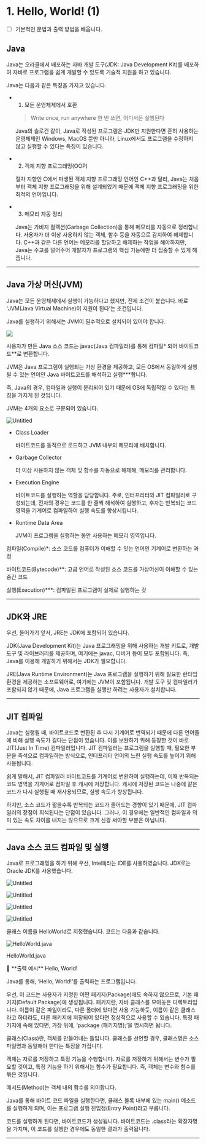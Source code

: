 # 1. Hello, World! (1)

- [ ]  기본적인 문법과 출력 방법을 배웁니다.

## Java

Java는 오라클에서 배포하는 자바 개발 도구(JDK: Java Development Kit)를 배포하여 자바로 프로그램을 쉽게 개발할 수 있도록 기술적 지원을 하고 있습니다. 

Java는 다음과 같은 특징을 가지고 있습니다.

- 1. 모든 운영체제에서 호환
    
    > Write once, run anywhere
    한 번 쓰면, 어디서든 실행된다
    > 
    
    Java의 슬로건 같이, Java로 작성된 프로그램은 JDK만 지원한다면 흔히 사용하는 운영체제인 Windows, MacOS 뿐만 아니라, Linux에서도 프로그램을 수정하지 않고 실행할 수 있다는 특징이 있습니다. 
    
- 2. 객체 지향 프로그래밍(OOP)
    
    절차 지향인 C에서 파생된 객체 지향 프로그래밍 언어인 C++과 달리, Java는 처음부터 객체 지향 프로그래밍을 위해 설계되었기 때문에 객체 지향 프로그래밍을 위한 최적의 언어입니다.
    
- 3. 메모리 자동 정리
    
    Java는 가비지 컬렉션(Garbage Collection)을 통해 메모리를 자동으로 정리합니다. 사용자가 더 이상 사용하지 않는 객체, 함수 등을 자동으로 감지하여 해제합니다. C++과 같은 다른 언어는 메모리를 할당하고 해제하는 작업을 해야하지만, Java는 수고를 덜어주어 개발자가 프로그램의 핵심 기능에만 더 집중할 수 있게 해줍니다.
    

---

## Java 가상 머신(JVM)

Java는 모든 운영체제에서 실행이 가능하다고 했지만, 전제 조건이 붙습니다. 바로 ‘JVM(Java Virtual Machine)이 지원이 된다’는 조건입니다.

Java를 실행하기 위해서는 JVM이 필수적으로 설치되어 있어야 합니다.

![](week1/Untitled.png)

사용자가 만든 Java 소스 코드는 javac(Java 컴파일러)를 통해 컴파일* 되어 바이트코드**로 변환합니다.

JVM은 Java 프로그램이 실행되는 가상 환경을 제공하고, 모든 OS에서 동일하게 실행될 수 있는 언어인 Java 바이트코드를 해석하고 실행***합니다.

즉, Java의 경우, 컴파일과 실행이 분리되어 있기 때문에 OS에 독립적일 수 있다는 특징을 가지게 된 것입니다.

JVM는 4개의 요소로 구분되어 있습니다.

![Untitled](1%20Hello,%20World!%20(1)%205dfcfc681cf542ff92765824721d3440/Untitled%201.png)

- Class Loader
    
    바이트코드를 동적으로 로드하고 JVM 내부의 메모리에 배치합니다.
    
- Garbage Collector
    
    더 이상 사용하지 않는 객체 및 함수를 자동으로 해제해, 메모리를 관리합니다.
    
- Execution Engine
    
    바이트코드를 실행하는 역할을 담당합니다. 주로, 인터프리터와 JIT 컴파일러로 구성되는데, 전자의 경우는 코드를 한 줄씩 해석하여 실행하고, 후자는 반복되는 코드 영역을 기계어로 컴파일하여 실행 속도를 향상시킵니다.
    
- Runtime Data Area
    
    JVM이 프로그램을 실행하는 동안 사용하는 메모리 영역입니다.
    

컴파일(Compile)*: 소스 코드를 컴퓨터가 이해할 수 잇는 언어인 기계어로 변환하는 과정

바이트코드(Bytecode)**: 고급 언어로 작성된 소스 코드를 가상머신이 이해할 수 있는 중간 코드

실행(Execution)***: 컴파일된 프로그램이 실제로 실행하는 것

---

## JDK와 JRE

우선, 들어가기 앞서, JRE는 JDK에 포함되어 있습니다. 

JDK(Java Development Kit)는 Java 프로그래밍을 위해 사용하는 개발 키트로, 개발 도구 및 라이브러리를 제공하며, 여기에는 javac, 디버거 등이 모두 포함됩니다. 즉, Java를 이용해 개발하기 위해서는 JDK가 필요합니다.

JRE(Java Runtime Environment)는 Java 프로그램을 실행하기 위해 필요한 런타임 환경을 제공하는 소프트웨어로, 여기에는 JVM이 포함됩니다. 개발 도구 및 컴파일러가 포함되지 않기 때문에, Java 프로그램을 실행만 하려는 사용자가 설치합니다.

---

## JIT 컴파일

Java는 실행될 때, 바이트코드로 변환된 후 다시 기계어로 번역되기 때문에 다른 언어들에 비해 실행 속도가 길다는 단점이 있습니다. 이를 보완하기 위해 등장한 것이 바로 JIT(Just In Time) 컴파일러입니다. JIT 컴파일러는 프로그램을 실행할 때, 필요한 부분을 즉석으로 컴파일하는 방식으로, 인터프리터 언어의 느린 실행 속도를 높이기 위해 사용됩니다.

쉽게 말해서, JIT 컴파일러 바이트코드를 기계어로 변환하여 실행하는데, 이때 반복되는 코드 영역을 기계어로 컴파일 후 캐시에 저장합니다. 캐시에 저장된 코드는 나중에 같은 코드가 다시 실행될 때 재사용되므로, 실행 속도가 향상됩니다.

하지만, 소스 코드가 짧을수록 반복되는 코드가 줄어드는 경향이 있기 때문에, JIT 컴파일러의 장점이 희석된다는 단점이 있습니다. 그러나, 이 경우에는 일반적인 컴파일과 의미 있는 속도 차이를 내지는 않으므로 크게 신경 써야할 부분은 아닙니다.

---

## Java 소스 코드 컴파일 및 실행

Java로 프로그래밍을 하기 위해 우선, Intellij라는 IDE를 사용하였습니다. JDK로는 Oracle JDK를 사용했습니다.

![Untitled](1%20Hello,%20World!%20(1)%205dfcfc681cf542ff92765824721d3440/Untitled%202.png)

![Untitled](1%20Hello,%20World!%20(1)%205dfcfc681cf542ff92765824721d3440/Untitled%203.png)

![Untitled](1%20Hello,%20World!%20(1)%205dfcfc681cf542ff92765824721d3440/Untitled%204.png)

![Untitled](1%20Hello,%20World!%20(1)%205dfcfc681cf542ff92765824721d3440/Untitled%205.png)

클래스 이름을 HelloWorld로 지정했습니다. 코드는 다음과 같습니다.

![HelloWorld.java](1%20Hello,%20World!%20(1)%205dfcfc681cf542ff92765824721d3440/Untitled%206.png)

HelloWorld.java

<aside>
📢 **출력 예시**
Hello, World!

</aside>

Java를 통해, ‘Hello, World!’를 출력하는 프로그램입니다.

우선, 이 코드는 사용자가 지정한 어떤 패키지(Package)에도 속하지 않으므로, 기본 패키지(Default Package)에 생성됩니다. 패키지란, 자바 클래스를 모아놓은 디렉토리입니다. 이름이 같은 파일이라도, 다른 폴더에 있다면 사용 가능하듯, 이름이 같은 클래스라고 하더라도, 다른 패키지에 저장되어 있다면 정상적으로 사용할 수 있습니다. 특정 패키지에 속해 있다면, 가장 위에, ‘package (패키지명);’을 명시하면 됩니다.

클래스(Class)란, 객체를 만들어내는 틀입니다. 클래스를 선언할 경우, 클래스명은 소스 파일명과 동일해야 한다는 특징을 가집니다.

객체는 자료를 저장하고 특정 기능을 수행합니다. 자료를 저장하기 위해서는 변수가 필요할 것이고, 특정 기능을 하기 위해서는 함수가 필요합니다. 즉, 객체는 변수와 함수를 묶은 것입니다.

메서드(Method)는 객체 내의 함수를 의미합니다.

Java를 통해 바이트 코드 파일을 실행한다면, 클래스 블록 내부에 있는 main() 메소드를 실행하게 되며, 이는 프로그램 실행 진입점(Entry Point)라고 부릅니다.

코드를 실행하게 된다면, 바이트코드가 생성됩니다. 바이트코드는 .class라는 확장자명을 가지며, 이 코드를 실행한 경우에도 동일한 결과가 출력됩니다.

---

##
